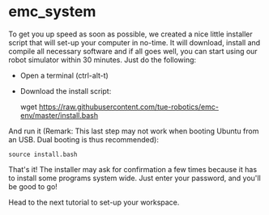 # emc_system

To get you up speed as soon as possible, we created a nice little installer script that will set-up your computer in no-time. It will download, install and compile all necessary software and if all goes well, you can start using our robot simulator within 30 minutes. Just do the following:

- Open a terminal (ctrl-alt-t)
- Download the install script:

    wget https://raw.githubusercontent.com/tue-robotics/emc-env/master/install.bash

And run it (Remark: This last step may not work when booting Ubuntu from an USB. Dual booting is thus recommended):

    source install.bash


That's it! The installer may ask for confirmation a few times because it has to install some programs system wide. Just enter your password, and you'll be good to go!

Head to the next tutorial to set-up your workspace. 
